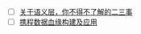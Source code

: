 - [ ] [关于语义层，你不得不了解的二三事](https://mp.weixin.qq.com/s/FO25BQ5gG_jXgWoVTkN2wg)
- [ ] [携程数据血缘构建及应用](https://mp.weixin.qq.com/s/LGK3YPZCe6oPTf48QaAIqA)
